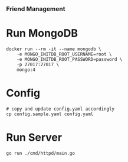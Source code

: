 ### Friend Management
# Run MongoDB
```
docker run --rm -it --name mongodb \
	-e MONGO_INITDB_ROOT_USERNAME=root \
	-e MONGO_INITDB_ROOT_PASSWORD=password \
	-p 27017:27017 \
	mongo:4
```

# Config
```
# copy and update config.yaml accordingly 
cp config.sample.yaml config.yaml
```

# Run Server
```
go run ./cmd/httpd/main.go
```